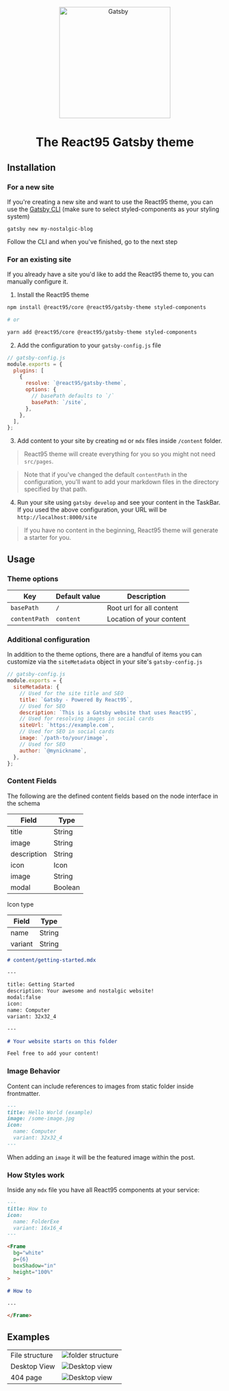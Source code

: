 <p align="center">
  <a href="https://www.gatsbyjs.com">
    <img alt="Gatsby" src="https://raw.githubusercontent.com/React95/gatsby-theme/master/React95-Gatsby.png" width="260" />
  </a>
</p>

<h1 align="center">
  The React95 Gatsby theme
</h1>

## Installation

### For a new site

If you're creating a new site and want to use the React95 theme, you can use the [Gatsby CLI](https://www.gatsbyjs.com/docs/reference/gatsby-cli/#new) (make sure to select styled-components as your styling system)

```shell
gatsby new my-nostalgic-blog
```

Follow the CLI and when you've finished, go to the next step

### For an existing site

If you already have a site you'd like to add the React95 theme to, you can manually configure it.

1. Install the React95 theme

```bash
npm install @react95/core @react95/gatsby-theme styled-components

# or

yarn add @react95/core @react95/gatsby-theme styled-components
```

2. Add the configuration to your `gatsby-config.js` file

```js
// gatsby-config.js
module.exports = {
  plugins: [
    {
      resolve: `@react95/gatsby-theme`,
      options: {
        // basePath defaults to `/`
        basePath: `/site`,
      },
    },
  ],
};
```

3. Add content to your site by creating `md` or `mdx` files inside `/content` folder.

> React95 theme will create everything for you so you might not need `src/pages`.

> Note that if you've changed the default `contentPath` in the configuration, you'll want to add your markdown files in the directory specified by that path.

4. Run your site using `gatsby develop` and see your content in the TaskBar. If you used the above configuration, your URL will be `http://localhost:8000/site`

> If you have no content in the beginning, React95 theme will generate a starter for you.

## Usage

### Theme options

| Key           | Default value | Description              |
| ------------- | ------------- | ------------------------ |
| `basePath`    | `/`           | Root url for all content |
| `contentPath` | `content`     | Location of your content |

### Additional configuration

In addition to the theme options, there are a handful of items you can customize via the `siteMetadata` object in your site's `gatsby-config.js`

```js
// gatsby-config.js
module.exports = {
  siteMetadata: {
    // Used for the site title and SEO
    title: `Gatsby - Powered By React95`,
    // Used for SEO
    description: `This is a Gatsby website that uses React95`,
    // Used for resolving images in social cards
    siteUrl: `https://example.com`,
    // Used for SEO in social cards
    image: `/path-to/your/image`,
    // Used for SEO
    author: `@mynickname`,
  },
};
```

### Content Fields

The following are the defined content fields based on the node interface in the schema

| Field       | Type    |
| ----------- | ------- |
| title       | String  |
| image       | String  |
| description | String  |
| icon        | Icon    |
| image       | String  |
| modal       | Boolean |

Icon type

| Field   | Type   |
| ------- | ------ |
| name    | String |
| variant | String |

```md
# content/getting-started.mdx

---

title: Getting Started
description: Your awesome and nostalgic website!
modal:false
icon:
name: Computer
variant: 32x32_4

---

# Your website starts on this folder

Feel free to add your content!
```

### Image Behavior

Content can include references to images from static folder inside frontmatter.

```md
---
title: Hello World (example)
image: /some-image.jpg
icon:
  name: Computer
  variant: 32x32_4
---
```

When adding an `image` it will be the featured image within the post.

### How Styles work

Inside any `mdx` file you have all React95 components at your service:

```md
---
title: How to
icon:
  name: FolderExe
  variant: 16x16_4
---

<Frame
  bg="white"
  p={6}
  boxShadow="in"
  height="100%"
>

# How to

...

</Frame>
```

## Examples

<table>
  <tr>
    <td>
      File structure
    </td>
    <td>
      <img alt="folder structure" src="./screenshots/file-structure.png" />
    </td>
  </tr>
  <tr>
    <td>
      Desktop View
    </td>
    <td>
      <img alt="Desktop view" src="./screenshots/desktop-view.png" />
    </td>
  </tr>
  <tr>
    <td>
      404 page
    </td>
    <td>
      <img alt="Desktop view" src="./screenshots/404.png" />
    </td>
  </tr>
</table>
